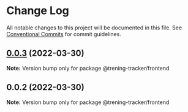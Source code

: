 # Change Log

All notable changes to this project will be documented in this file.
See [Conventional Commits](https://conventionalcommits.org) for commit guidelines.

## [0.0.3](https://github.com/adziok/trening-tracker/compare/v0.0.2...v0.0.3) (2022-03-30)

**Note:** Version bump only for package @trening-tracker/frontend





## 0.0.2 (2022-03-30)

**Note:** Version bump only for package @trening-tracker/frontend
